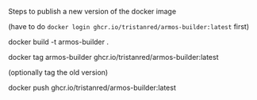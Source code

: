 Steps to publish a new version of the docker image


(have to do `docker login ghcr.io/tristanred/armos-builder:latest` first)

docker build -t armos-builder .

docker tag armos-builder ghcr.io/tristanred/armos-builder:latest

(optionally tag the old version)

docker push ghcr.io/tristanred/armos-builder:latest